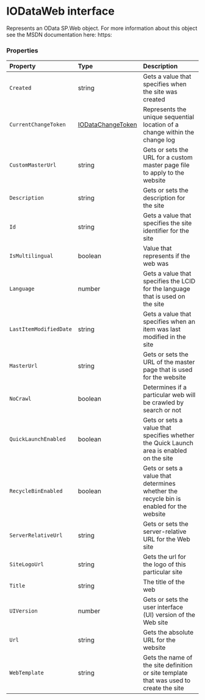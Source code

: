 # IODataWeb interface



Represents an OData SP.Web object. For more information about this object 
see the MSDN documentation here: 
https:




### Properties

| Property	   | Type	| Description|
|:-------------|:-------|:-----------|
|`Created`      | string | Gets a value that specifies when the site was created |
|`CurrentChangeToken`      | [IODataChangeToken](IODataChangeToken.md) | Represents the unique sequential location of a change within the change log |
|`CustomMasterUrl`      | string | Gets or sets the URL for a custom master page file to apply to the website |
|`Description`      | string | Gets or sets the description for the site |
|`Id`      | string | Gets a value that specifies the site identifier for the site |
|`IsMultilingual`      | boolean | Value that represents if the web was |
|`Language`      | number | Gets a value that specifies the LCID for the language that is used on the site |
|`LastItemModifiedDate`      | string | Gets a value that specifies when an item was last modified in the site |
|`MasterUrl`      | string | Gets or sets the URL of the master page that is used for the website |
|`NoCrawl`      | boolean | Determines if a particular web will be crawled by search or not |
|`QuickLaunchEnabled`      | boolean | Gets or sets a value that specifies whether the Quick Launch area is enabled on the site |
|`RecycleBinEnabled`      | boolean | Gets or sets a value that determines whether the recycle bin is enabled for the website |
|`ServerRelativeUrl`      | string | Gets or sets the server-relative URL for the Web site |
|`SiteLogoUrl`      | string | Gets the url for the logo of this particular site |
|`Title`      | string | The title of the web |
|`UIVersion`      | number | Gets or sets the user interface (UI) version of the Web site |
|`Url`      | string | Gets the absolute URL for the website |
|`WebTemplate`      | string | Gets the name of the site definition or site template that was used to create the site |




